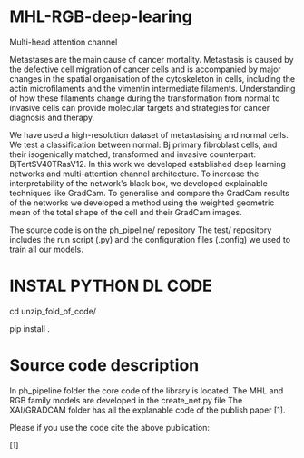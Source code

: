 # MHL-RGB-deep-learing
Multi-head attention channel

Metastases are the main cause of cancer mortality. Metastasis is caused by the defective cell migration of cancer cells and is accompanied by major changes in the spatial organisation of the cytoskeleton in cells, including the actin microfilaments and the vimentin intermediate filaments. Understanding of how these filaments change during the transformation from normal to invasive cells can provide molecular targets and strategies
for cancer diagnosis and therapy. 

We have used a high-resolution dataset of metastasising and normal cells. We test a classification between normal: Bj primary fibroblast cells, and their isogenically matched, transformed and invasive counterpart: BjTertSV40TRasV12. In this work we developed established deep learning networks and multi-attention channel architecture. To increase the interpretability of the network's black box, we developed explainable techniques like GradCam. To generalise and compare the GradCam results of the networks we developed a method using the weighted geometric mean of the total shape of the cell and their GradCam images. 

The source code is on the ph_pipeline/ repository
The test/ repository includes the run script (.py) and the configuration files (.config) we used to train all our models.

# INSTAL PYTHON DL CODE

cd unzip_fold_of_code/

pip install .

# Source code description

In ph_pipeline folder the core code of the library is located.
The MHL and RGB family models are developed in the create_net.py file
The XAI/GRADCAM folder has all the explanable code of the publish paper [1].

Please if you use the code cite the above publication:

[1]

 
